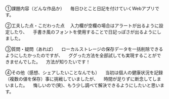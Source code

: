 ①課題内容（どんな作品か）
　毎日ひとこと日記を付けていくWebアプリです。

②工夫した点・こだわった点
　入力欄が空欄の場合はアラートが出るように設定したり、
　手書き風のフォントを使用することで日記っぽさが出るようにしました。
  
③質問・疑問（あれば）
　ローカルストレージの保存データを一括削除できるようにしたかったのですが、
　ググった方法を全部試しても実現することができませんでした。
　方法が知りたいです！

④その他（感想、シェアしたいことなんでも）
　当初は個人の健康状況を記録（複数の値を保存）事に挑戦していましたが、
　時間が足りずに断念してしまいました。
　悔しいので(笑)、もう少し調べて解決できるようにしたいと思います。